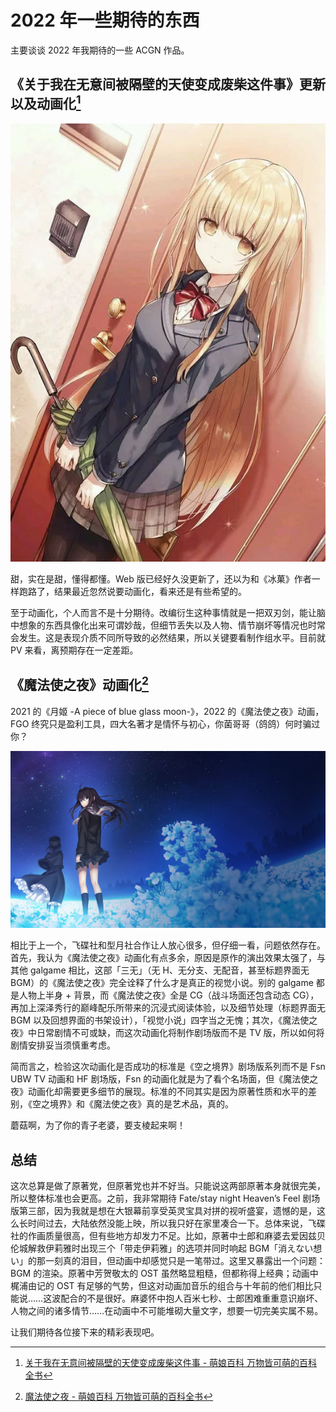 # 2022 年一些期待的东西

主要谈谈 2022 年我期待的一些 ACGN 作品。

<!--more-->

## 《关于我在无意间被隔壁的天使变成废柴这件事》更新以及动画化[^1]

![椎名真昼](./shiina-mahiru.webp '真昼🤤🤤🤤我的真昼🤤🤤🤤[^2]')

甜，实在是甜，懂得都懂。Web 版已经好久没更新了，还以为和《冰菓》作者一样跑路了，结果最近忽然说要动画化，看来还是有些希望的。

至于动画化，个人而言不是十分期待。改编衍生这种事情就是一把双刃剑，能让脑中想象的东西具像化出来可谓妙哉，但细节丢失以及人物、情节崩坏等情况也时常会发生。这是表现介质不同所导致的必然结果，所以关键要看制作组水平。目前就 PV 来看，离预期存在一定差距。

## 《魔法使之夜》动画化[^3]

2021 的《月姬 -A piece of blue glass moon-》，2022 的《魔法使之夜》动画，FGO 终究只是盈利工具，四大名著才是情怀与初心，你菌哥哥（鸽鸽）何时骗过你？

![《魔法使之夜》动画 PV 截图](./witch-on-the-holy-night.webp '草十郎在哪里？[^4]')

相比于上一个，飞碟社和型月社合作让人放心很多，但仔细一看，问题依然存在。首先，我认为《魔法使之夜》动画化有点多余，原因是原作的演出效果太强了，与其他 galgame 相比，这部「三无」（无 H、无分支、无配音，甚至标题界面无 BGM）的《魔法使之夜》完全诠释了什么才是真正的视觉小说。别的 galgame 都是人物上半身 + 背景，而《魔法使之夜》全是 CG（战斗场面还包含动态 CG），再加上深泽秀行的巅峰配乐所带来的沉浸式阅读体验，以及细节处理（标题界面无 BGM 以及回想界面的书架设计），「视觉小说」四字当之无愧；其次，《魔法使之夜》中日常剧情不可或缺，而这次动画化将制作剧场版而不是 TV 版，所以如何将剧情安排妥当须慎重考虑。

简而言之，检验这次动画化是否成功的标准是《空之境界》剧场版系列而不是 Fsn UBW TV 动画和 HF 剧场版，Fsn 的动画化就是为了看个名场面，但《魔法使之夜》动画化却需要更多细节的展现。标准的不同其实是因为原著性质和水平的差别，《空之境界》和《魔法使之夜》真的是艺术品，真的。

蘑菇啊，为了你的青子老婆，要支棱起来啊！

## 总结

这次总算是做了原著党，但原著党也并不好当。只能说这两部原著本身就很完美，所以整体标准也会更高。之前，我非常期待 Fate/stay night Heaven’s Feel 剧场版第三部，因为我就是想在大银幕前享受英灵宝具对拼的视听盛宴，遗憾的是，这么长时间过去，大陆依然没能上映，所以我只好在家里凑合一下。总体来说，飞碟社的作画质量很高，但有些地方却发力不足。比如，原著中士郎和麻婆去爱因兹贝伦城解救伊莉雅时出现三个「带走伊莉雅」的选项并同时响起 BGM「消えない想い」的那一刻真的泪目，但动画中却感觉只是一笔带过。这里又暴露出一个问题：BGM 的渲染。原著中芳贺敬太的 OST 虽然略显粗糙，但都称得上经典；动画中梶浦由记的 OST 有足够的气势，但这对动画加音乐的组合与十年前的他们相比只能说……这波配合的不是很好。麻婆怀中抱人百米七秒、士郎困难重重意识崩坏、人物之间的诸多情节……在动画中不可能堆砌大量文字，想要一切完美实属不易。

让我们期待各位接下来的精彩表现吧。

[^1]: [关于我在无意间被隔壁的天使变成废柴这件事 - 萌娘百科 万物皆可萌的百科全书](https://zh.moegirl.org.cn/关于我在无意间被隔壁的天使变成废柴这件事#动画版)
[^2]: [File:邻家天使大人把我变成废人这事.jpg - 萌娘共享](https://commons.moegirl.org.cn/File:邻家天使大人把我变成废人这事.jpg)
[^3]: [魔法使之夜 - 萌娘百科 万物皆可萌的百科全书](https://zh.moegirl.org.cn/魔法使之夜#动画版)
[^4]: [File:Mahoyo Moive.jpg - 萌娘共享](https://commons.moegirl.org.cn/File:Mahoyo_Moive.jpg)